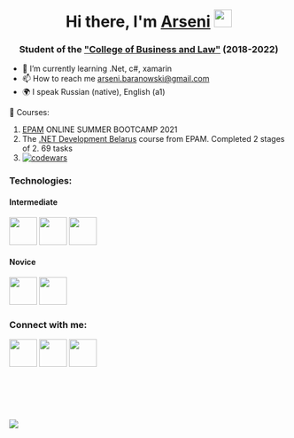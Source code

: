 <h1 align="center">Hi there, I'm <a href="https://github.com/user-nam-e" target="_blank">Arseni</a> 
<img src="https://github.com/blackcater/blackcater/raw/main/images/Hi.gif" height="32"/></h1>
<h3 align="center">Student of the <a href="https://brest.kbp.by/" target="_blank">"College of Business and Law"</a> (2018-2022)</h3>

- 🌱 I’m currently learning .Net, c#, xamarin
- 📫 How to reach me <a href="mailto:arseni.baranowski@gmail.com">arseni.baranowski@gmail.com</a>
- 🌍 I speak Russian (native), English (a1)

📘 Courses: 
1) <a href="https://www.epam.com/" target="_blank">EPAM</a> ONLINE SUMMER BOOTCAMP 2021
2) The <a href="https://training.epam.com/#!/Training/2665?lang=en" target="_blank">.NET Development Belarus</a> course from EPAM. Completed 2 stages of 2. 69 tasks 
3) [![codewars](https://www.codewars.com/users/Arseni_Baranowski/badges/small)](https://www.codewars.com/users/Arseni_Baranowski)

<h3 align="start">Technologies: </h3>
<h4>Intermediate</h4>
<a href="https://en.wikipedia.org/wiki/C_Sharp_(programming_language)"><img src="https://img.icons8.com/color/2x/c-sharp-logo.png" width="50" 
   height="50" alt=""></a>
<a href="https://en.wikipedia.org/wiki/Xamarin"><img src="https://img.icons8.com/color/2x/xamarin.png" width="50" 
   height="50" alt=""></a>
<a href="https://en.wikipedia.org/wiki/.NET"><img src="https://img.icons8.com/external-tal-revivo-color-tal-revivo/2x/external-net-or-dot-net-a-software-framework-developed-by-microsoft-logo-color-tal-revivo.png" width="50" 
   height="50" alt=""></a>
 

<h4>Novice</h4>
<a href="https://en.wikipedia.org/wiki/Microsoft_SQL_Server"><img src="https://img.icons8.com/external-wanicon-lineal-color-wanicon/2x/external-sql-server-big-data-wanicon-lineal-color-wanicon.png" width="50" 
   height="50" alt=""></a>
<a href="https://en.wikipedia.org/wiki/SQL"><img src="https://img.icons8.com/external-soft-fill-juicy-fish/2x/external-sql-servers-and-networks-soft-fill-soft-fill-juicy-fish.png" width="50" 
   height="50" alt=""></a>

<h3 align="start">Connect with me:</h3>
<a href="https://t.me/wertybezq"><img src="https://cdn-icons-png.flaticon.com/128/5968/5968804.png" width="50" 
   height="50" alt=""></a>
 <a href="https://discordapp.com/users/\_(^_^)_/#3447/"><img src="https://cdn-icons-png.flaticon.com/128/5968/5968756.png" width="50" 
   height="50" alt=""></a>
 <a href="mailto:arseni.baranowski@gmail.com"><img src="https://cdn-icons-png.flaticon.com/128/888/888853.png" width="50" 
   height="50" alt=""></a>
   
<h1> </h1>

![](https://komarev.com/ghpvc/?username=user-nam-e)
